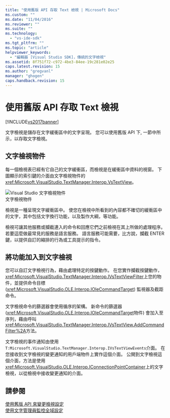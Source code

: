 ```yaml
---
title: "使用舊版 API 存取 Text 檢視 | Microsoft Docs"
ms.custom: ""
ms.date: "11/04/2016"
ms.reviewer: ""
ms.suite: ""
ms.technology: 
  - "vs-ide-sdk"
ms.tgt_pltfrm: ""
ms.topic: "article"
helpviewer_keywords: 
  - "編輯器 [Visual Studio SDK]，傳統的文字檢視"
ms.assetid: 8f751f72-c972-4be3-84ee-19c281e02e25
caps.latest.revision: 15
ms.author: "gregvanl"
manager: "ghogen"
caps.handback.revision: 15
---
```

# 使用舊版 API 存取 Text 檢視
[!INCLUDE[vs2017banner](../code-quality/includes/vs2017banner.md)]

文字檢視是儲存在文字緩衝區中的文字呈現。  您可以使用舊版 API 下, 一節中所示，以存取文字檢視。  
  
## 文字檢視物件  
 每一個檢視表已經有它自己的文字緩衝區，而檢視是在緩衝區中資料的視窗。  下圖顯示的索引鍵的介面由文字檢視物件的<xref:Microsoft.VisualStudio.TextManager.Interop.VsTextView>。  
  
 ![Visual Studio 文字檢視物件](~/extensibility/media/vstextview.gif "vstextview")  
文字檢視物件  
  
 檢視是一種呈現文字緩衝區中。  使您在檢視中所看到的內容都不確切的緩衝區中的文字，其中包括文字換行功能，以及製作大綱，等功能。  
  
 檢視可讓其他服務或攔截連入的命令和回應它們之前檢視在其上所做的處理程序。  若要這麼做最常見的服務是語言服務。  語言服務可能需要，比方說，攔截 ENTER 鍵，以提供自訂的縮排的行為或工具提示的指令。  
  
## 將功能加入到文字檢視  
 您可以自訂文字檢視行為，藉由處理特定的按鍵動作。  在您實作攔截按鍵動作， <xref:Microsoft.VisualStudio.TextManager.Interop.IVsTextViewFilter>上您的物件，並提供命令目標 \(<xref:Microsoft.VisualStudio.OLE.Interop.IOleCommandTarget>\) 監視器及截距命令。  
  
 文字檢視命令的篩選器會使用循序的架構。  新命令的篩選器 \(<xref:Microsoft.VisualStudio.OLE.Interop.IOleCommandTarget>物件\) 會加入至序列，藉由呼叫<xref:Microsoft.VisualStudio.TextManager.Interop.IVsTextView.AddCommandFilter%2A>方法。  
  
 文字檢視的事件通知由使用`T:Microsoft.VisualStudio.TextManager.Interop.IVsTextViewEvents`介面。  在您接收到文字檢視的變更通知的用戶端物件上實作這個介面。  公開到文字檢視這個介面，方法是使用<xref:Microsoft.VisualStudio.OLE.Interop.IConnectionPointContainer>上的文字檢視，以從檢視中接收變更通知的介面。  
  
## 請參閱  
 [使用舊版 API 來變更檢視設定](../extensibility/changing-view-settings-by-using-the-legacy-api.md)   
 [使用文字管理員監控全域設定](../extensibility/using-the-text-manager-to-monitor-global-settings.md)